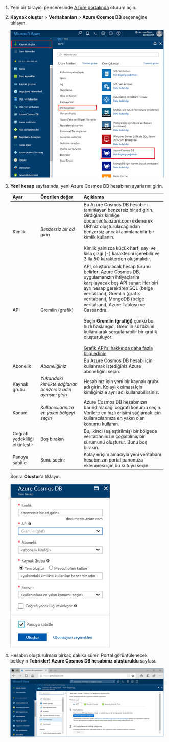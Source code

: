 1. Yeni bir tarayıcı penceresinde [Azure portalında](https://portal.azure.com/) oturum açın.

2. **Kaynak oluştur** > **Veritabanları** > **Azure Cosmos DB** seçeneğine tıklayın.
   
   ![Azure portal "Veritabanlarını" bölmesi](./media/cosmos-db-create-dbaccount-graph/create-nosql-db-databases-json-tutorial-1.png)

3. **Yeni hesap** sayfasında, yeni Azure Cosmos DB hesabının ayarlarını girin. 

    Ayar|Önerilen değer|Açıklama
    ---|---|---
    Kimlik|*Benzersiz bir ad girin*|Bu Azure Cosmos DB hesabını tanımlayan benzersiz bir ad girin. Girdiğiniz kimliğe *documents.azure.com* eklenerek URI'niz oluşturulacağından benzersiz ancak tanımlanabilir bir kimlik kullanın.<br><br>Kimlik yalnızca küçük harf, sayı ve kısa çizgi (-) karakterini içerebilir ve 3 ila 50 karakterden oluşmalıdır.
    API|Gremlin (grafik)|API, oluşturulacak hesap türünü belirler. Azure Cosmos DB, uygulamanızın ihtiyaçlarını karşılayacak beş API sunar: Her biri ayrı hesap gerektiren SQL (belge veritabanı), Gremlin (grafik veritabanı), MongoDB (belge veritabanı), Azure Tablosu ve Cassandra. <br><br>Seçin **Gremlin (grafiği)** çünkü bu hızlı başlangıcı, Gremlin sözdizimi kullanılarak sorgulanabilir bir grafik oluşturuluyor.<br><br>[Grafik API'si hakkında daha fazla bilgi edinin](../articles/cosmos-db/graph-introduction.md)
    Abonelik|*Aboneliğiniz*|Bu Azure Cosmos DB hesabı için kullanmak istediğiniz Azure aboneliğini seçin. 
    Kaynak grubu|*Yukarıdaki kimlikte sağlanan benzersiz adın aynısını girin*|Hesabınız için yeni bir kaynak grubu adı girin. Kolaylık olması için kimliğinizle aynı adı kullanabilirsiniz. 
    Konum|*Kullanıcılarınıza en yakın bölgeyi seçin*|Azure Cosmos DB hesabınızın barındırılacağı coğrafi konumu seçin. Verilere en hızlı erişimi sağlamak için kullanıcılarınıza en yakın olan konumu kullanın.
    Coğrafi yedekliliği etkinleştir| Boş bırakın | Bu, ikinci (eşleştirilmiş) bir bölgede veritabanınızın çoğaltılmış bir sürümünü oluşturur. Bunu boş bırakın.  
    Panoya sabitle | Şunu seçin: | Kolay erişim amacıyla yeni veritabanı hesabınızın portal panonuza eklenmesi için bu kutuyu seçin.

    Sonra **Oluştur**’a tıklayın.

    ![Azure Cosmos DB için yeni hesap dikey penceresi](./media/cosmos-db-create-dbaccount-graph/create-nosql-db-databases-json-tutorial-2.png)

4. Hesabın oluşturulması birkaç dakika sürer. Portal görüntülenecek bekleyin **Tebrikler! Azure Cosmos DB hesabınız oluşturuldu** sayfası.

    ![Azure portalındaki Bildirimler bölmesi](./media/cosmos-db-create-dbaccount-graph/azure-cosmos-db-graph-created.png)